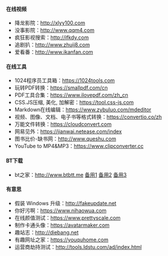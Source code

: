 #### 在线视频 
- 降龙影院：http://xlyy100.com
- 没事影院：http://www.qqm4.com
- 疯狂影视搜索：http://ifkdy.com
- 追剧扒：http://www.zhuij8.com
- 爱看番：http://www.ikanfan.com
#### 在线工具  
- 1024程序员工具箱：https://1024tools.com
- 玩转PDF转换：https://smallpdf.com/cn
- PDF工具合集：https://www.ilovepdf.com/zh_cn
- CSS.JS压缩, 美化, 加解密：https://tool.css-js.com
- Markdown在线编辑：https://www.zybuluo.com/mdeditor
- 视频、图像、文档、电子书等格式转换：https://convertio.co/zh
- 万能文件转换：https://cloudconvert.com
- 网易见外：https://jianwai.netease.com/index
- 图书比价-缺书网：http://www.queshu.com
- YouTube to MP4&MP3：https://www.clipconverter.cc
#### BT下载 
- bt之家：http://www.btbtt.me  [备用1](http://www.btbtt.co)  [备用2](http://www.btbtt.pw/) [备用3](http://www.btbtt.com/)  
#### 有意思
- 假装 Windows 升级：http://fakeupdate.net
- 你好污啊：https://www.nihaowua.com
- 在线颜值测试：https://www.prettyscale.com
- 制作卡通头像：https://avatarmaker.com
- 趣站志：http://diebang.net
- 有趣网址之家：https://youquhome.com
- 运营商劫持测试：http://tools.ldstu.com/ad/index.html
